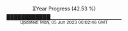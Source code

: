 <p align="center">
⏳Year Progress (42.53 %) <br>
████████████▁▁▁▁▁▁▁▁▁▁▁▁▁▁▁▁▁▁ <br>
<sub>Updated: Mon, 05 Jun 2023 06:02:46 GMT</sub>
</p>

